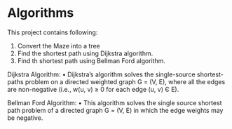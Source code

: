 # Algorithms

This project contains following:
1. Convert the Maze into a tree
2. Find the shortest path using Dijkstra algorithm.
3. Find th shortest path using Bellman Ford algorithm.

Dijkstra Algorithm: 
•	Dijkstra’s algorithm solves the single-source shortest-paths problem on a directed weighted graph G = (V, E), where all the edges are non-negative (i.e., w(u, v) ≥ 0 for each edge (u, v) Є E).

Bellman Ford Algorithm: 
•	This algorithm solves the single source shortest path problem of a directed graph G = (V, E) in which the edge weights may be negative.
